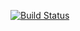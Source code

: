 [![Build Status](https://travis-ci.org/stavcd/stavcd.svg?branch=first-task)](https://travis-ci.org/stavcd/stavcd)